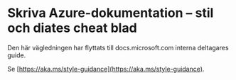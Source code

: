 # <a name="writing-azure-documentation---style-and-voice-cheat-sheet"></a>Skriva Azure-dokumentation – stil och diates cheat blad

Den här vägledningen har flyttats till docs.microsoft.com interna deltagares guide.

Se [https://aka.ms/style-guidance](https://aka.ms/style-guidance).
